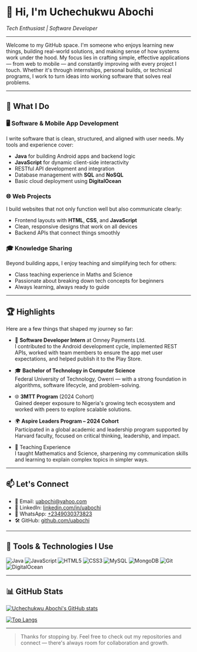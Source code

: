 # 👋 Hi, I'm Uchechukwu Abochi

*Tech Enthusiast | Software Developer*

---

Welcome to my GitHub space. I'm someone who enjoys learning new things, building real-world solutions, and making sense of how systems work under the hood. My focus lies in crafting simple, effective applications — from web to mobile — and constantly improving with every project I touch. Whether it's through internships, personal builds, or technical programs, I work to turn ideas into working software that solves real problems.

---

## 🚀 What I Do

### 🖥 Software & Mobile App Development

I write software that is clean, structured, and aligned with user needs. My tools and experience cover:
- **Java** for building Android apps and backend logic
- **JavaScript** for dynamic client-side interactivity
- RESTful API development and integration
- Database management with **SQL** and **NoSQL**
- Basic cloud deployment using **DigitalOcean**

### 🌐 Web Projects

I build websites that not only function well but also communicate clearly:
- Frontend layouts with **HTML**, **CSS**, and **JavaScript**
- Clean, responsive designs that work on all devices
- Backend APIs that connect things smoothly

### 🎓 Knowledge Sharing

Beyond building apps, I enjoy teaching and simplifying tech for others:
- Class teaching experience in Maths and Science
- Passionate about breaking down tech concepts for beginners
- Always learning, always ready to guide

---

## 🏆 Highlights

Here are a few things that shaped my journey so far:

- 🔧 **Software Developer Intern** at Omney Payments Ltd.  
  I contributed to the Android development cycle, implemented REST APIs, worked with team members to ensure the app met user expectations, and helped publish it to the Play Store.

- 🎓 **Bachelor of Technology in Computer Science**  
  Federal University of Technology, Owerri — with a strong foundation in algorithms, software lifecycle, and problem-solving.

- 🌐 **3MTT Program** (2024 Cohort)  
  Gained deeper exposure to Nigeria's growing tech ecosystem and worked with peers to explore scalable solutions.

- 🌍 **Aspire Leaders Program – 2024 Cohort**  
  Participated in a global academic and leadership program supported by Harvard faculty, focused on critical thinking, leadership, and impact.

- 🏫 Teaching Experience  
  I taught Mathematics and Science, sharpening my communication skills and learning to explain complex topics in simpler ways.

---

## 📫 Let's Connect

- 📧 Email: [uabochi@yahoo.com](mailto:uabochi@yahoo.com)  
- 💼 LinkedIn: [linkedin.com/in/uabochi](https://www.linkedin.com/in/uabochi)  
- 💬 WhatsApp: [+2349030373823](https://wa.me/2349030373823)  
- 🛠 GitHub: [github.com/uabochi](https://github.com/uabochi)

---

## 🧰 Tools & Technologies I Use

![Java](https://img.shields.io/badge/Java-ED8B00?style=for-the-badge&logo=java&logoColor=white)
![JavaScript](https://img.shields.io/badge/JavaScript-F7DF1E?style=for-the-badge&logo=javascript&logoColor=black)
![HTML5](https://img.shields.io/badge/HTML5-E34F26?style=for-the-badge&logo=html5&logoColor=white)
![CSS3](https://img.shields.io/badge/CSS3-1572B6?style=for-the-badge&logo=css3&logoColor=white)
![MySQL](https://img.shields.io/badge/MySQL-00758F?style=for-the-badge&logo=mysql&logoColor=white)
![MongoDB](https://img.shields.io/badge/MongoDB-4EA94B?style=for-the-badge&logo=mongodb&logoColor=white)
![Git](https://img.shields.io/badge/Git-F05032?style=for-the-badge&logo=git&logoColor=white)
![DigitalOcean](https://img.shields.io/badge/DigitalOcean-0080FF?style=for-the-badge&logo=digitalocean&logoColor=white)

---

## 📊 GitHub Stats

[![Uchechukwu Abochi's GitHub stats](https://github-readme-stats.vercel.app/api?username=uabochi&show_icons=true&theme=tokyonight)](https://github.com/uabochi)

[![Top Langs](https://github-readme-stats.vercel.app/api/top-langs/?username=uabochi&layout=compact&theme=tokyonight)](https://github.com/uabochi)

---

> Thanks for stopping by. Feel free to check out my repositories and connect — there's always room for collaboration and growth.
